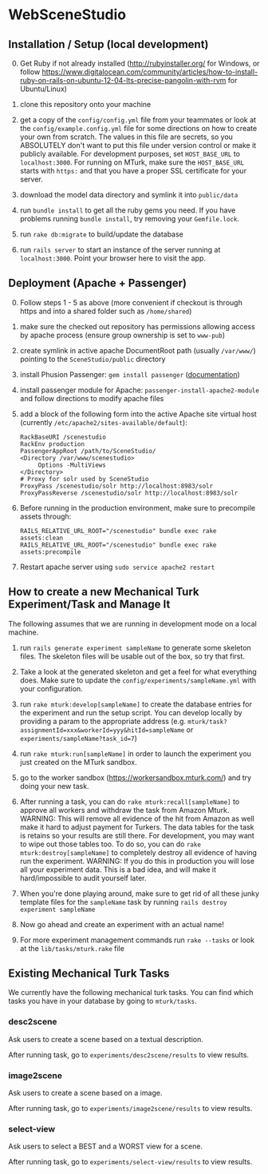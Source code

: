 WebSceneStudio
==============

Installation / Setup  (local development)
--------------
0. Get Ruby if not already installed (http://rubyinstaller.org/ for Windows, or follow https://www.digitalocean.com/community/articles/how-to-install-ruby-on-rails-on-ubuntu-12-04-lts-precise-pangolin-with-rvm for Ubuntu/Linux)

1. clone this repository onto your machine

2. get a copy of the `config/config.yml` file from your teammates or look at the `config/example.config.yml` file for some directions on how to create your own from scratch.  The values in this file are secrets, so you ABSOLUTELY don't want to put this file under version control or make it publicly available. For development purposes, set `HOST_BASE_URL` to `localhost:3000`.  For running on MTurk, make sure the `HOST_BASE_URL` starts with `https:` and that you have a proper SSL certificate for your server.

3. download the model data directory and symlink it into `public/data`

4. run `bundle install` to get all the ruby gems you need.   If you have problems running `bundle install`, try removing your `Gemfile.lock`.

5. run `rake db:migrate` to build/update the database

6. run `rails server` to start an instance of the server running at `localhost:3000`.  Point your browser here to visit the app.

Deployment (Apache + Passenger)
----------
0. Follow steps 1 - 5 as above (more convenient if checkout is through https and into a shared folder such as `/home/shared`)
1. make sure the checked out repository has permissions allowing access by apache process (ensure group ownership is set to `www-pub`)
2. create symlink in active apache DocumentRoot path (usually `/var/www/`) pointing to the `SceneStudio/public` directory
3. install Phusion Passenger: `gem install passenger` ([documentation](http://www.modrails.com/documentation/Users%20guide%20Apache.html))
4. install passenger module for Apache: `passenger-install-apache2-module` and follow directions to modify apache files
5. add a block of the following form into the active Apache site virtual host (currently `/etc/apache2/sites-available/default`):

   ```
   RackBaseURI /scenestudio
   RackEnv production
   PassengerAppRoot /path/to/SceneStudio/
   <Directory /var/www/scenestudio>
    	Options -MultiViews
   </Directory>
   # Proxy for solr used by SceneStudio
   ProxyPass /scenestudio/solr http://localhost:8983/solr
   ProxyPassReverse /scenestudio/solr http://localhost:8983/solr
   ```

6. Before running in the production environment, make sure to precompile assets through:

    ```
    RAILS_RELATIVE_URL_ROOT="/scenestudio" bundle exec rake assets:clean
    RAILS_RELATIVE_URL_ROOT="/scenestudio" bundle exec rake assets:precompile
    ```
7. Restart apache server using `sudo service apache2 restart`


How to create a new Mechanical Turk Experiment/Task and Manage It
--------------

The following assumes that we are running in development mode on a local machine.

1. run `rails generate experiment sampleName` to generate some skeleton files.
   The skeleton files will be usable out of the box, so try that first.

2. Take a look at the generated skeleton and get a feel for what everything
   does.  Make sure to update the `config/experiments/sampleName.yml` with your configuration.

3. run `rake mturk:develop[sampleName]` to create the database entries for the
   experiment and run the setup script. You can develop locally by providing
   a param to the appropriate address (e.g. `mturk/task?assignmentId=xxx&workerId=yyy&hitId=sampleName`  or `experiments/sampleName?task_id=7`)

4. run `rake mturk:run[sampleName]` in order to launch the experiment
   you just created on the MTurk sandbox.

5. go to the worker sandbox (https://workersandbox.mturk.com/) and try doing your new task.

6. After running a task, you can do `rake mturk:recall[sampleName]` to approve all workers 
   and withdraw the task from Amazon Mturk.  WARNING: This will remove all evidence of the
   hit from Amazon as well make it hard to adjust payment for Turkers.  The data tables
   for the task is retains so your results are still there.  For development, you 
   may want to wipe out those tables too.  To do so, you can do `rake mturk:destroy[sampleName]` 
   to completely destroy all evidence of having run the experiment.  WARNING:
   If you do this in production you will lose all your experiment data.
   This is a bad idea, and will make it hard/impossible to audit yourself later.

7. When you're done playing around, make sure to get rid of all these junky
   template files for the `sampleName` task by running
   `rails destroy experiment sampleName`

8. Now go ahead and create an experiment with an actual name!

9. For more experiment management commands run `rake --tasks` or
   look at the `lib/tasks/mturk.rake` file

Existing Mechanical Turk Tasks
--------------

We currently have the following mechanical turk tasks.  You can find which tasks you have in your database by going to `mturk/tasks`.

### desc2scene
Ask users to create a scene based on a textual description.

After running task, go to `experiments/desc2scene/results` to view results.

### image2scene
Ask users to create a scene based on a image.

After running task, go to `experiments/image2scene/results` to view results.

### select-view
Ask users to select a BEST and a WORST view for a scene.

After running task, go to `experiments/select-view/results` to view results.
